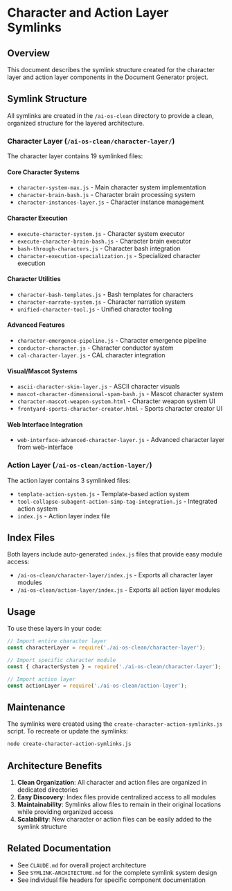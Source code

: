 # Character and Action Layer Symlinks

## Overview

This document describes the symlink structure created for the character layer and action layer components in the Document Generator project.

## Symlink Structure

All symlinks are created in the `/ai-os-clean` directory to provide a clean, organized structure for the layered architecture.

### Character Layer (`/ai-os-clean/character-layer/`)

The character layer contains 19 symlinked files:

#### Core Character Systems
- `character-system-max.js` - Main character system implementation
- `character-brain-bash.js` - Character brain processing system
- `character-instances-layer.js` - Character instance management

#### Character Execution
- `execute-character-system.js` - Character system executor
- `execute-character-brain-bash.js` - Character brain executor
- `bash-through-characters.js` - Character bash integration
- `character-execution-specialization.js` - Specialized character execution

#### Character Utilities
- `character-bash-templates.js` - Bash templates for characters
- `character-narrate-system.js` - Character narration system
- `unified-character-tool.js` - Unified character tooling

#### Advanced Features
- `character-emergence-pipeline.js` - Character emergence pipeline
- `conductor-character.js` - Character conductor system
- `cal-character-layer.js` - CAL character integration

#### Visual/Mascot Systems
- `ascii-character-skin-layer.js` - ASCII character visuals
- `mascot-character-dimensional-spam-bash.js` - Mascot character system
- `character-mascot-weapon-system.html` - Character weapon system UI
- `frontyard-sports-character-creator.html` - Sports character creator UI

#### Web Interface Integration
- `web-interface-advanced-character-layer.js` - Advanced character layer from web-interface

### Action Layer (`/ai-os-clean/action-layer/`)

The action layer contains 3 symlinked files:

- `template-action-system.js` - Template-based action system
- `tool-collapse-subagent-action-simp-tag-integration.js` - Integrated action system
- `index.js` - Action layer index file

## Index Files

Both layers include auto-generated `index.js` files that provide easy module access:

- `/ai-os-clean/character-layer/index.js` - Exports all character layer modules
- `/ai-os-clean/action-layer/index.js` - Exports all action layer modules

## Usage

To use these layers in your code:

```javascript
// Import entire character layer
const characterLayer = require('./ai-os-clean/character-layer');

// Import specific character module
const { characterSystem } = require('./ai-os-clean/character-layer');

// Import action layer
const actionLayer = require('./ai-os-clean/action-layer');
```

## Maintenance

The symlinks were created using the `create-character-action-symlinks.js` script. To recreate or update the symlinks:

```bash
node create-character-action-symlinks.js
```

## Architecture Benefits

1. **Clean Organization**: All character and action files are organized in dedicated directories
2. **Easy Discovery**: Index files provide centralized access to all modules
3. **Maintainability**: Symlinks allow files to remain in their original locations while providing organized access
4. **Scalability**: New character or action files can be easily added to the symlink structure

## Related Documentation

- See `CLAUDE.md` for overall project architecture
- See `SYMLINK-ARCHITECTURE.md` for the complete symlink system design
- See individual file headers for specific component documentation